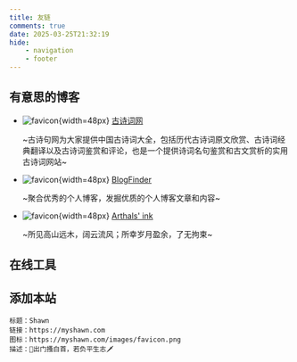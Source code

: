 ```yaml
---
title: 友链
comments: true
date: 2025-03-25T21:32:19
hide:
    - navigation
    - footer
---
```


## 有意思的博客

<div class="grid cards" markdown>

- ![favicon](https://www.gushiju.net/favicon.ico){width=48px} [古诗词网](https://www.gushiju.net/)

    ~古诗句网为大家提供中国古诗词大全，包括历代古诗词原文欣赏、古诗词经典翻译以及古诗词鉴赏和评论，也是一个提供诗词名句鉴赏和古文赏析的实用古诗词网站~

- ![favicon](https://bf.zzxworld.com/images/favicon.png){width=48px} [BlogFinder](https://bf.zzxworld.com/s) 

    ~聚合优秀的个人博客，发掘优质的个人博客文章和内容~


- ![favicon](https://cdn.arthals.ink/Arthals.png){width=48px} [Arthals' ink](https://arthals.ink/)

    ~所见高山远木，阔云流风；所幸岁月盈余，了无拘束~

</div>

## 在线工具

## 添加本站

```title="本站信息"
标题：Shawn
链接：https://myshawn.com
图标：https://myshawn.com/images/favicon.png
描述：🐎出门搔白首，若负平生志🗡
```
